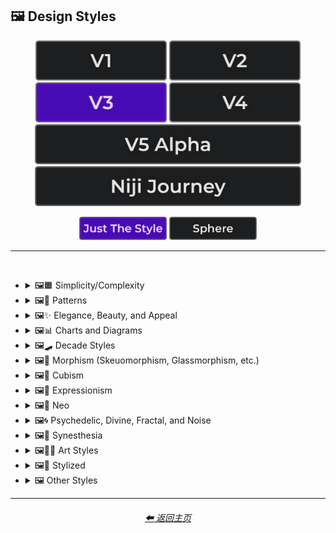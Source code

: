 <h2>🖼 Design Styles</h2>

<div align="center">

[<img src="/Images/Repo_Parts/Buttons/Version_Buttons/button_version_V1_inactive.webp?raw=true" alt="MidJourney V1" height="64" />](/Pages/MJ_V1/Style_Pages/Sphere/Design_Styles.md)
[<img src="/Images/Repo_Parts/Buttons/Version_Buttons/button_version_V2_inactive.webp?raw=true" alt="MidJourney V2" height="64" />](/Pages/MJ_V2/Style_Pages/Sphere/Design_Styles.md)
[<img src="/Images/Repo_Parts/Buttons/Version_Buttons/button_version_V3_active.webp?raw=true" alt="MidJourney V3" height="64" />](/Pages/MJ_V3/Style_Pages/Just_The_Style/Design_Styles.md)
[<img src="/Images/Repo_Parts/Buttons/Version_Buttons/button_version_V4_inactive.webp?raw=true" alt="MidJourney V4" height="64" />](/Pages/MJ_V4/Style_Pages/Just_The_Style/Design_Styles.md)
<br>
[<img src="/Images/Repo_Parts/Buttons/Version_Buttons/button_version_V5_Alpha_inactive_half.webp?raw=true" alt="MidJourney V5" height="64" />](/Pages/MJ_V5/Style_Pages/Just_The_Style/Design_Styles.md)
[<img src="/Images/Repo_Parts/Buttons/Version_Buttons/button_version_niji_inactive_half.webp?raw=true" alt="Niji Journey" height="64" />](/Pages/Niji_Journey/Style_Pages/Design_Styles.md)

[<img src="/Images/Repo_Parts/Buttons/Image_Type_Buttons/button_just_the_style_active.webp?raw=true" alt="Just The Style" width="140.5" />](/Pages/MJ_V3/Style_Pages/Just_The_Style/Design_Styles.md)
[<img src="/Images/Repo_Parts/Buttons/Image_Type_Buttons/button_sphere_inactive.webp?raw=true" alt="Sphere" width="140.5" />](/Pages/MJ_V3/Style_Pages/Sphere/Design_Styles.md)

</div>

<hr>
<br>


- <details><summary>🖼🟧 Simplicity/Complexity</summary><p><div align="center">

	| Simple | Simplicity | Basic |
	| :-: | :-: | :-: |
	| <img src="/Images/MJ_V3/MidJourney_Styles/Simple.webp?raw=true" width="256" /> | <img src="/Images/MJ_V3/MidJourney_Styles/Wave_13/Simplicity.webp?raw=true" width="256" /> | <img src="/Images/MJ_V3/MidJourney_Styles/Basic.webp?raw=true" width="256" /> |
	
	<br>
	
	| Details | Detailed | Hyperdetailed |
	| :-: | :-: | :-: |
	| <img src="/Images/MJ_V3/MidJourney_Styles/Wave_14/Details.webp?raw=true" width="256" /> | <img src="/Images/MJ_V3/MidJourney_Styles/Detailed.webp?raw=true" width="256" /> | <img src="/Images/MJ_V3/MidJourney_Styles/Hyperdetailed.webp?raw=true" width="256" /> |

	<br>

	| Ornate |
	| :-: |
	| <img src="/Images/MJ_V3/MidJourney_Styles/Ornate.webp?raw=true" width="256" /> |
	
	<br>

	| Complex | Complexity | Multiplex |
	| :-: | :-: | :-: |
	| <img src="/Images/MJ_V3/MidJourney_Styles/Complex.webp?raw=true" width="256" /> | <img src="/Images/MJ_V3/MidJourney_Styles/Wave_13/Complexity.webp?raw=true" width="256" /> | <img src="/Images/MJ_V3/MidJourney_Styles/Multiplex.webp?raw=true" width="256" /> |
	
	<br>

	| Kolmogorov Complexity | Cluttered | Greeble |
    | :-: | :-: | :-: |
    | <img src="/Images/MJ_V3/MidJourney_Styles/Kolmogorov_Complexity.webp?raw=true" width="256" /> | <img src="/Images/MJ_V3/MidJourney_Styles/Cluttered.webp?raw=true" width="256" /> | <img src="/Images/MJ_V3/MidJourney_Styles/Greeble.webp?raw=true" width="256" /> |

    <br>

	| Chaotic | Confusing | Incoherent |
	| :-: | :-: | :-: |
	| <img src="/Images/MJ_V3/MidJourney_Styles/Chaotic.webp?raw=true" width="256" /> | <img src="/Images/MJ_V3/MidJourney_Styles/Confusing.webp?raw=true" width="256" /> | <img src="/Images/MJ_V3/MidJourney_Styles/Incoherent.webp?raw=true" width="256" /> |
	
	<br>

	| Intricate | Surface Detail | Intricate Surface Detail |
	| :-: | :-: | :-: |
	| <img src="/Images/MJ_V3/MidJourney_Styles/Intricate.webp?raw=true" width="256" /> | <img src="/Images/MJ_V3/MidJourney_Styles/Surface_Detail.webp?raw=true" width="256" /> | <img src="/Images/MJ_V3/MidJourney_Styles/Intricate_Surface_Detail.webp?raw=true" width="256" /> |
	
	<br>
	
	| Minimalist | Maximalist | Intricate Maximalism |
	| :-: | :-: | :-: |
	| <img src="/Images/MJ_V3/MidJourney_Styles/Minimalist.webp?raw=true" width="256" /> | <img src="/Images/MJ_V3/MidJourney_Styles/Maximalist.webp?raw=true" width="256" /> | <img src="/Images/MJ_V3/MidJourney_Styles/Intricate_Maximalism.webp?raw=true" width="256" /> |

	<br>
	
	| Flat | Flat Design | Ukiyo-e Flat Design |
	| :-: | :-: | :-: |
	| <img src="/Images/MJ_V3/MidJourney_Styles/Flat.webp?raw=true" width="256" /> | <img src="/Images/MJ_V3/MidJourney_Styles/Flat_Design.webp?raw=true" width="256" /> | <img src="/Images/MJ_V3/MidJourney_Styles/Ukiyo-e_Flat_Design.webp?raw=true" width="256" /> |

	<br>
	
	| Isotype |
	| :-: |
	| <img src="/Images/MJ_V3/MidJourney_Styles/Isotype.webp?raw=true" width="256" /> |

	<br>
	
	| Flat Shading |
	| :-: |
	| <img src="/Images/MJ_V3/MidJourney_Styles/Flat_Shading.webp?raw=true" width="256" /> |
	
  </div></p></details>
	
	
	
- <details><summary>🖼🎨 Patterns</summary><p><div align="center">
	
	| Patterns | Polka Dot | Pinstripe |
	| :-: | :-: | :-: |
	| <img src="/Images/MJ_V3/MidJourney_Styles/Patterns.webp?raw=true" width="256" /> | <img src="/Images/MJ_V3/MidJourney_Styles/Polka_Dot.webp?raw=true" width="256" /> | <img src="/Images/MJ_V3/MidJourney_Styles/Pinstripe.webp?raw=true" width="256" /> |
	
	<br>
	
	| Grid | Axis Lines | Checkerboard |
	| :-: | :-: | :-: |
	| <img src="/Images/MJ_V3/MidJourney_Styles/Grid.webp?raw=true" width="256" /> | <img src="/Images/MJ_V3/MidJourney_Styles/Wave_14/Axis_Lines.webp?raw=true" width="256" /> | <img src="/Images/MJ_V3/MidJourney_Styles/Checkerboard.webp?raw=true" width="256" /> |

	<br>

	| Halftone |
	| :-: |
	| <img src="/Images/MJ_V3/MidJourney_Styles/Halftone.webp?raw=true" width="256" /> |

	<br>
	
	| Camouflage | Damask Patterns | Memphis Pattern |
	| :-: | :-: | :-: |
	| <img src="/Images/MJ_V3/MidJourney_Styles/Camouflage.webp?raw=true" width="256" /> | <img src="/Images/MJ_V3/MidJourney_Styles/Damask_Patterns.webp?raw=true" width="256" /> | <img src="/Images/MJ_V3/MidJourney_Styles/Memphis_Pattern.webp?raw=true" width="256" /> |
	
	<br>
	
	| Parametric Patterns | Diffraction Patterns | Voronoi |
	| :-: | :-: | :-: |
	| <img src="/Images/MJ_V3/MidJourney_Styles/Parametric_Patterns.webp?raw=true" width="256" /> | <img src="/Images/MJ_V3/MidJourney_Styles/Diffraction_Patterns.webp?raw=true" width="256" /> | <img src="/Images/MJ_V3/MidJourney_Styles/Voronoi.webp?raw=true" width="256" /> |
	
	<br>
	
	| Zebra Pattern | Tiger Pattern | Cow Pattern |
	| :-: | :-: | :-: |
	| <img src="/Images/MJ_V3/MidJourney_Styles/Zebra_Pattern.webp?raw=true" width="256" /> | <img src="/Images/MJ_V3/MidJourney_Styles/Tiger_Pattern.webp?raw=true" width="256" /> | <img src="/Images/MJ_V3/MidJourney_Styles/Wave_11/Cow_Pattern.webp?raw=true" width="256" /> |

	<br>

	| Rorschach |
	| :-: |
	| <img src="/Images/MJ_V3/MidJourney_Styles/Rorschach.webp?raw=true" width="256" /> |

	<br>
	
	| Girih | Girih Patterns | Guilloché Patterns |
	| :-: | :-: | :-: |
	| <img src="/Images/MJ_V3/MidJourney_Styles/Girih.webp?raw=true" width="256" /> | <img src="/Images/MJ_V3/MidJourney_Styles/Girih_Patterns.webp?raw=true" width="256" /> | <img src="/Images/MJ_V3/MidJourney_Styles/Guilloche_Patterns.webp?raw=true" width="256" /> |
	
	<br>
	
	| Zellij Patterns |
	| :-: |
	| <img src="/Images/MJ_V3/MidJourney_Styles/Zellij_Patterns.webp?raw=true" width="256" /> |
	
	<br>
	
	| Celtic Maze |
	| :-: |
	| <img src="/Images/MJ_V3/MidJourney_Styles/Celtic_Maze.webp?raw=true" width="256" /> |

  </div></p></details>



- <details><summary>🖼✨ Elegance, Beauty, and Appeal</summary><p><div align="center">

	| Elegant | Elegance |
	| :-: | :-: |
	| <img src="/Images/MJ_V3/MidJourney_Styles/Elegant.webp?raw=true" width="256" /> | <img src="/Images/MJ_V3/MidJourney_Styles/Wave_13/Elegance.webp?raw=true" width="256" /> |

	<br>

	| Beauty | Beautiful |
	| :-: | :-: |
	| <img src="/Images/MJ_V3/MidJourney_Styles/Wave_13/Beauty.webp?raw=true" width="256" /> | <img src="/Images/MJ_V3/MidJourney_Styles/Beautiful.webp?raw=true" width="256" /> |

	<br>

	| Appeal | Appealing | Marvelous |
	| :-: | :-: | :-: |
	| <img src="/Images/MJ_V3/MidJourney_Styles/Wave_13/Appeal.webp?raw=true" width="256" /> | <img src="/Images/MJ_V3/MidJourney_Styles/Appealing.webp?raw=true" width="256" /> | <img src="/Images/MJ_V3/MidJourney_Styles/Marvelous.webp?raw=true" width="256" /> |
	
	<br>

	| Luxury | Luxurious | Luxe |
	| :-: | :-: | :-: |
	| <img src="/Images/MJ_V3/MidJourney_Styles/Luxury.webp?raw=true" width="256" /> | <img src="/Images/MJ_V3/MidJourney_Styles/Luxurious.webp?raw=true" width="256" /> | <img src="/Images/MJ_V3/MidJourney_Styles/Luxe.webp?raw=true" width="256" /> |
	
	<br>
	
	| Low-Quality | Medium-Quality |
	| :-: | :-: |
	| <img src="/Images/MJ_V3/MidJourney_Styles/Wave_10/Low-Quality.webp?raw=true" width="256" /> | <img src="/Images/MJ_V3/MidJourney_Styles/Wave_10/Medium-Quality.webp?raw=true" width="256" /> |
	
	<br>
	
	| High-Quality | Ultra-Quality | Ultra Quality |
	| :-: | :-: | :-: |
	| <img src="/Images/MJ_V3/MidJourney_Styles/Wave_10/High-Quality.webp?raw=true" width="256" /> | <img src="/Images/MJ_V3/MidJourney_Styles/Wave_10/Ultra-Quality.webp?raw=true" width="256" /> | <img src="/Images/MJ_V3/MidJourney_Styles/Wave_10/Ultra_Quality.webp?raw=true" width="256" /> |

	<br>

	| Perfection |
	| :-: |
	| <img src="/Images/MJ_V3/MidJourney_Styles/Perfection.webp?raw=true" width="256" /> |

  </div></p></details>



- <details><summary>🖼📊 Charts and Diagrams</summary><p><div align="center">

	| Chart | Graph | Diagram |
	| :-: | :-: | :-: |
	| <img src="/Images/MJ_V3/MidJourney_Styles/Chart.webp?raw=true" width="256" /> | <img src="/Images/MJ_V3/MidJourney_Styles/Graph.webp?raw=true" width="256" /> | <img src="/Images/MJ_V3/MidJourney_Styles/Diagram.webp?raw=true" width="256" /> |
	
	<br>
	
	| Ideogram | Pictogram | Phase-Space |
	| :-: | :-: | :-: |
	| <img src="/Images/MJ_V3/MidJourney_Styles/Ideogram.webp?raw=true" width="256" /> | <img src="/Images/MJ_V3/MidJourney_Styles/Pictogram.webp?raw=true" width="256" /> | <img src="/Images/MJ_V3/MidJourney_Styles/Phase-Space.webp?raw=true" width="256" /> |
	
	<br>
	
	| Feynman Diagram | Map | Schematic |
	| :-: | :-: | :-: |
	| <img src="/Images/MJ_V3/MidJourney_Styles/Feynman_Diagram.webp?raw=true" width="256" /> | <img src="/Images/MJ_V3/MidJourney_Styles/Map.webp?raw=true" width="256" /> | <img src="/Images/MJ_V3/MidJourney_Styles/Schematic.webp?raw=true" width="256" /> |

	<br>
	
	| Exploded-View Diagram | Circuit Diagram |
	| :-: | :-: |
	| <img src="/Images/MJ_V3/MidJourney_Styles/Exploded-View_Diagram.webp?raw=true" width="256" /> | <img src="/Images/MJ_V3/MidJourney_Styles/Circuit_Diagram.webp?raw=true" width="256" /> |
	
	<br>
	
	| Heatmap |
	| :-: |
	| <img src="/Images/MJ_V3/MidJourney_Styles/Heatmap.webp?raw=true" width="256" /> |

  </div></p></details>



- <details><summary>🖼🛹 Decade Styles</summary><p><div align="center">

	| 20s | 20s Pattern | 1920s Decor |
	| :-: | :-: | :-: |
	| <img src="/Images/MJ_V3/MidJourney_Styles/20s.webp?raw=true" width="256" /> | <img src="/Images/MJ_V3/MidJourney_Styles/20s_Pattern.webp?raw=true" width="256" /> | <img src="/Images/MJ_V3/MidJourney_Styles/1920s_Decor.webp?raw=true" width="256" /> |
	
	<br>
	
	| 30s | 30s Pattern | 1930s Decor |
	| :-: | :-: | :-: |
	| <img src="/Images/MJ_V3/MidJourney_Styles/30s.webp?raw=true" width="256" /> | <img src="/Images/MJ_V3/MidJourney_Styles/30s_Pattern.webp?raw=true" width="256" /> | <img src="/Images/MJ_V3/MidJourney_Styles/1930s_Decor.webp?raw=true" width="256" /> |
	
	<br>
	
	| 40s | 40s Pattern | 1940s Decor |
	| :-: | :-: | :-: |
	| <img src="/Images/MJ_V3/MidJourney_Styles/40s.webp?raw=true" width="256" /> | <img src="/Images/MJ_V3/MidJourney_Styles/40s_Pattern.webp?raw=true" width="256" /> | <img src="/Images/MJ_V3/MidJourney_Styles/1940s_Decor.webp?raw=true" width="256" /> |
	
	<br>

	| 50s | 50s Pattern | 1950s Decor |
	| :-: | :-: | :-: |
	| <img src="/Images/MJ_V3/MidJourney_Styles/50s.webp?raw=true" width="256" /> | <img src="/Images/MJ_V3/MidJourney_Styles/50s_Pattern.webp?raw=true" width="256" /> | <img src="/Images/MJ_V3/MidJourney_Styles/1950s_Decor.webp?raw=true" width="256" /> |
	
	<br>
	
	| 60s | 60s Pattern | 1960s Decor |
	| :-: | :-: | :-: |
	| <img src="/Images/MJ_V3/MidJourney_Styles/60s.webp?raw=true" width="256" /> | <img src="/Images/MJ_V3/MidJourney_Styles/60s_Pattern.webp?raw=true" width="256" /> | <img src="/Images/MJ_V3/MidJourney_Styles/1960s_Decor.webp?raw=true" width="256" /> |
	
	<br>
	
	| 70s | 70s Pattern | 1970s Decor |
	| :-: | :-: | :-: |
	| <img src="/Images/MJ_V3/MidJourney_Styles/70s.webp?raw=true" width="256" /> | <img src="/Images/MJ_V3/MidJourney_Styles/70s_Pattern.webp?raw=true" width="256" /> | <img src="/Images/MJ_V3/MidJourney_Styles/1970s_Decor.webp?raw=true" width="256" /> |
	
	<br>

	| 80s | 80s Pattern | 1980s Decor |
	| :-: | :-: | :-: |
	| <img src="/Images/MJ_V3/MidJourney_Styles/80s.webp?raw=true" width="256" /> | <img src="/Images/MJ_V3/MidJourney_Styles/80s_Pattern.webp?raw=true" width="256" /> | <img src="/Images/MJ_V3/MidJourney_Styles/1980s_Decor.webp?raw=true" width="256" /> |
	
	<br>
	
	| 90s | 90s Pattern | 1990s Decor |
	| :-: | :-: | :-: |
	| <img src="/Images/MJ_V3/MidJourney_Styles/90s.webp?raw=true" width="256" /> | <img src="/Images/MJ_V3/MidJourney_Styles/90s_Pattern.webp?raw=true" width="256" /> | <img src="/Images/MJ_V3/MidJourney_Styles/1990s_Decor.webp?raw=true" width="256" /> |
	
	<br>
	
	| Y2K Design | Y2K Pattern |
	| :-: | :-: |
	| <img src="/Images/MJ_V3/MidJourney_Styles/Y2K_Design.webp?raw=true" width="256" /> | <img src="/Images/MJ_V3/MidJourney_Styles/Y2K_Pattern.webp?raw=true" width="256" /> |
	
	<br>

	| 2000s Pattern | 2000s Decor |
	| :-: | :-: |
	| <img src="/Images/MJ_V3/MidJourney_Styles/2000s_Pattern.webp?raw=true" width="256" /> | <img src="/Images/MJ_V3/MidJourney_Styles/2000s_Decor.webp?raw=true" width="256" /> |

	<br>

	| 2010s Decor | 2020s Decor |
	| :-: | :-: |
	| <img src="/Images/MJ_V3/MidJourney_Styles/2010s_Decor.webp?raw=true" width="256" /> | <img src="/Images/MJ_V3/MidJourney_Styles/2020s_Decor.webp?raw=true" width="256" /> |

	<br>

	| 1100s | 1200s | 1300s |
	| :-: | :-: | :-: |
	| <img src="/Images/MJ_V3/MidJourney_Styles/Wave_12/1100s.webp?raw=true" width="256" /> | <img src="/Images/MJ_V3/MidJourney_Styles/Wave_12/1200s.webp?raw=true" width="256" /> | <img src="/Images/MJ_V3/MidJourney_Styles/Wave_12/1300s.webp?raw=true" width="256" /> |
	
	<br>
	
	| 1400s | 1500s | 1600s |
	| :-: | :-: | :-: |
	| <img src="/Images/MJ_V3/MidJourney_Styles/Wave_12/1400s.webp?raw=true" width="256" /> | <img src="/Images/MJ_V3/MidJourney_Styles/Wave_12/1500s.webp?raw=true" width="256" /> | <img src="/Images/MJ_V3/MidJourney_Styles/Wave_12/1600s.webp?raw=true" width="256" /> |
	
	<br>
	
	| 1700s | 1800s | 1900s |
	| :-: | :-: | :-: |
	| <img src="/Images/MJ_V3/MidJourney_Styles/Wave_12/1700s.webp?raw=true" width="256" /> | <img src="/Images/MJ_V3/MidJourney_Styles/Wave_12/1800s.webp?raw=true" width="256" /> | <img src="/Images/MJ_V3/MidJourney_Styles/Wave_12/1900s.webp?raw=true" width="256" /> |
	
	<br>
	
	| 1950s | 1960s | 1970s |
	| :-: | :-: | :-: |
	| <img src="/Images/MJ_V3/MidJourney_Styles/Wave_12/1950s.webp?raw=true" width="256" /> | <img src="/Images/MJ_V3/MidJourney_Styles/Wave_12/1960s.webp?raw=true" width="256" /> | <img src="/Images/MJ_V3/MidJourney_Styles/Wave_12/1970s.webp?raw=true" width="256" /> |
	
	<br>
	
	| 1980s | 1990s | 2000s |
	| :-: | :-: | :-: |
	| <img src="/Images/MJ_V3/MidJourney_Styles/Wave_12/1980s.webp?raw=true" width="256" /> | <img src="/Images/MJ_V3/MidJourney_Styles/Wave_12/1990s.webp?raw=true" width="256" /> | <img src="/Images/MJ_V3/MidJourney_Styles/Wave_12/2000s.webp?raw=true" width="256" /> |
	
	<br>
	
	| 2010s | 2020s | 3000s |
	| :-: | :-: | :-: |
	| <img src="/Images/MJ_V3/MidJourney_Styles/Wave_12/2010s.webp?raw=true" width="256" /> | <img src="/Images/MJ_V3/MidJourney_Styles/Wave_12/2020s.webp?raw=true" width="256" /> | <img src="/Images/MJ_V3/MidJourney_Styles/Wave_12/3000s.webp?raw=true" width="256" /> |
	
	<br>
	
	| 4000s | 5000s |
	| :-: | :-: |
	| <img src="/Images/MJ_V3/MidJourney_Styles/Wave_12/4000s.webp?raw=true" width="256" /> | <img src="/Images/MJ_V3/MidJourney_Styles/Wave_12/5000s.webp?raw=true" width="256" /> |

  </div></p></details>



- <details><summary>🖼🎰 Morphism (Skeuomorphism, Glassmorphism, etc.)</summary><p><div align="center">

	| Morphism |
	| :-: |
	| <img src="/Images/MJ_V3/MidJourney_Styles/Wave_13/Morphism.webp?raw=true" width="256" /> |
	
	<br>

	| Skeuomorphism | Neumorphism |
	| :-: | :-: |
	| <img src="/Images/MJ_V3/MidJourney_Styles/Skeuomorphism.webp?raw=true" width="256" /> | <img src="/Images/MJ_V3/MidJourney_Styles/Neumorphism.webp?raw=true" width="256" /> |
	
	<br>
	
	| Neomorphism |
	| :-: |
	| <img src="/Images/MJ_V3/MidJourney_Styles/Wave_11/Neomorphism.webp?raw=true" width="256" /> |

	<br>
	
	| Glassmorphism | Claymorphism |
	| :-: | :-: |
	| <img src="/Images/MJ_V3/MidJourney_Styles/Glassmorphism.webp?raw=true" width="256" /> | <img src="/Images/MJ_V3/MidJourney_Styles/Claymorphism.webp?raw=true" width="256" /> |

  </div></p></details>



- <details><summary>🖼🧊 Cubism</summary><p><div align="center">

	| Cubism | Synthetic Cubism | Mechanistic Cubism |
	| :-: | :-: | :-: |
	| <img src="/Images/MJ_V3/MidJourney_Styles/Cubism.webp?raw=true" width="256" /> | <img src="/Images/MJ_V3/MidJourney_Styles/Synthetic_Cubism.webp?raw=true" width="256" /> | <img src="/Images/MJ_V3/MidJourney_Styles/Mechanistic_Cubism.webp?raw=true" width="256" /> |
	
	<br>
	
	| Proto-Cubism | Cubo-Futurism |
	| :-: | :-: |
	| <img src="/Images/MJ_V3/MidJourney_Styles/Proto-Cubism.webp?raw=true" width="256" /> | <img src="/Images/MJ_V3/MidJourney_Styles/Cubo-Futurism.webp?raw=true" width="256" /> |

  </div></p></details>



- <details><summary>🖼🦋 Expressionism</summary><p><div align="center">

	| Expressionism | Cubo-Expressionism |
	| :-: | :-: |
	| <img src="/Images/MJ_V3/MidJourney_Styles/Expressionism.webp?raw=true" width="256" /> | <img src="/Images/MJ_V3/MidJourney_Styles/Cubo-Expressionism.webp?raw=true" width="256" /> |
	
	<br>
	
	| Figurative Expressionism | Abstract Expressionism |
	| :-: | :-: |
	| <img src="/Images/MJ_V3/MidJourney_Styles/Figurative_Expressionism.webp?raw=true" width="256" /> | <img src="/Images/MJ_V3/MidJourney_Styles/Abstract_Expressionism.webp?raw=true" width="256" /> |

  </div></p></details>



- <details><summary>🖼🔮 Neo</summary><p><div align="center">

	| Neo |
	| :-: |
	| <img src="/Images/MJ_V3/MidJourney_Styles/Wave_13/Neo.webp?raw=true" width="256" /> |
	
	<br>

	| Neo-Baroque | Neo-Byzantine | Neo-Rococo |
	| :-: | :-: | :-: |
	| <img src="/Images/MJ_V3/MidJourney_Styles/Neo-Baroque.webp?raw=true" width="256" /> | <img src="/Images/MJ_V3/MidJourney_Styles/Neo-Byzantine.webp?raw=true" width="256" /> | <img src="/Images/MJ_V3/MidJourney_Styles/Neo-Rococo.webp?raw=true" width="256" /> |

	<br>

	| Neoclassicism | Neoplasticism |
	| :-: | :-: |
	| <img src="/Images/MJ_V3/MidJourney_Styles/Neoclassicism.webp?raw=true" width="256" /> | <img src="/Images/MJ_V3/MidJourney_Styles/Neoplasticism.webp?raw=true" width="256" /> |

	<br>
	
	| Neo-Dada | Neo-Futurism | NeoSon |
	| :-: | :-: | :-: |
	| <img src="/Images/MJ_V3/MidJourney_Styles/Neo-Dada.webp?raw=true" width="256" /> | <img src="/Images/MJ_V3/MidJourney_Styles/Neo-Futurism.webp?raw=true" width="256" /> | <img src="/Images/MJ_V3/MidJourney_Styles/NeoSon.webp?raw=true" width="256" /> |
	
	<br>
	
	| Neo-Tokyo | Neo-Concretism | Neo-Impressionism |
	| :-: | :-: | :-: |
	| <img src="/Images/MJ_V3/MidJourney_Styles/Neo-Tokyo.webp?raw=true" width="256" /> | <img src="/Images/MJ_V3/MidJourney_Styles/Neo-Concretism.webp?raw=true" width="256" /> | <img src="/Images/MJ_V3/MidJourney_Styles/Neo-Impressionism.webp?raw=true" width="256" /> |

  </div></p></details>



- <details><summary>🖼🌀 Psychedelic, Divine, Fractal, and Noise</summary><p><div align="center">

	| Psychedelic | Psychedelia | Psychedelica |
	| :-: | :-: | :-: |
	| <img src="/Images/MJ_V3/MidJourney_Styles/Wave_13/Psychedelic.webp?raw=true" width="256" /> | <img src="/Images/MJ_V3/MidJourney_Styles/Wave_10/Psychedelia.webp?raw=true" width="256" /> | <img src="/Images/MJ_V3/MidJourney_Styles/Psychedelica.webp?raw=true" width="256" /> |

	<br>

	| Psychedelic Design | Trippy | Hallucination |
	| :-: | :-: | :-: |
	| <img src="/Images/MJ_V3/MidJourney_Styles/Psychedelic_Design.webp?raw=true" width="256" /> | <img src="/Images/MJ_V3/MidJourney_Styles/Wave_10/Trippy.webp?raw=true" width="256" /> | <img src="/Images/MJ_V3/MidJourney_Styles/Hallucination.webp?raw=true" width="256" /> |

	<br>

	| Acidwave |
	| :-: |
	| <img src="/Images/MJ_V3/MidJourney_Styles/Acidwave.webp?raw=true" width="256" /> |

	<br>

	| LSD | DMT |
	| :-: | :-: |
	| <img src="/Images/MJ_V3/MidJourney_Styles/Wave_10/LSD.webp?raw=true" width="256" /> | <img src="/Images/MJ_V3/MidJourney_Styles/Wave_10/DMT.webp?raw=true" width="256" /> |

	<br>
	
	| Lysergic | Tryptamine | Mescaline |
	| :-: | :-: | :-: |
	| <img src="/Images/MJ_V3/MidJourney_Styles/Lysergic.webp?raw=true" width="256" /> | <img src="/Images/MJ_V3/MidJourney_Styles/Tryptamine.webp?raw=true" width="256" /> | <img src="/Images/MJ_V3/MidJourney_Styles/Mescaline.webp?raw=true" width="256" /> |

	<br>
	
	| Kaleidoscope | Teleidoscope |
	| :-: | :-: |
	| <img src="/Images/MJ_V3/MidJourney_Styles/Kaleidoscope.webp?raw=true" width="256" /> | <img src="/Images/MJ_V3/MidJourney_Styles/Wave_11/Teleidoscope.webp?raw=true" width="256" /> |
	
	<br>

	| Spirograph | Mandala |
	| :-: | :-: |
	| <img src="/Images/MJ_V3/MidJourney_Styles/Spirograph.webp?raw=true" width="256" /> | <img src="/Images/MJ_V3/MidJourney_Styles/Mandala.webp?raw=true" width="256" /> |

	<br>

	| Hippie | Hyperbolic |
	| :-: | :-: |
	| <img src="/Images/MJ_V3/MidJourney_Styles/Hippie.webp?raw=true" width="256" /> | <img src="/Images/MJ_V3/MidJourney_Styles/Hyperbolic.webp?raw=true" width="256" /> |

	<br>

	| Flower of Life | Sacred Geometry |
	| :-: | :-: |
	| <img src="/Images/MJ_V3/MidJourney_Styles/Wave_11/Flower_of_Life.webp?raw=true" width="256" /> | <img src="/Images/MJ_V3/MidJourney_Styles/Sacred_Geometry.webp?raw=true" width="256" /> |

	<br>

	| Chakra | Aura | Quantum |
	| :-: | :-: | :-: |
	| <img src="/Images/MJ_V3/MidJourney_Styles/Chakra.webp?raw=true" width="256" /> | <img src="/Images/MJ_V3/MidJourney_Styles/Aura.webp?raw=true" width="256" /> | <img src="/Images/MJ_V3/MidJourney_Styles/Quantum.webp?raw=true" width="256" /> |
	
	<br>

	| Divine | Ineffable | Sacred |
	| :-: | :-: | :-: |
	| <img src="/Images/MJ_V3/MidJourney_Styles/Divine.webp?raw=true" width="256" /> | <img src="/Images/MJ_V3/MidJourney_Styles/Ineffable.webp?raw=true" width="256" /> | <img src="/Images/MJ_V3/MidJourney_Styles/Sacred.webp?raw=true" width="256" /> |
	
	<br>

	| Transcendent | Transcendental | Astral |
	| :-: | :-: | :-: |
	| <img src="/Images/MJ_V3/MidJourney_Styles/Transcendent.webp?raw=true" width="256" /> | <img src="/Images/MJ_V3/MidJourney_Styles/Wave_10/Transcendental.webp?raw=true" width="256" /> | <img src="/Images/MJ_V3/MidJourney_Styles/Wave_13/Astral.webp?raw=true" width="256" /> |

	<br>

	| Soul | Karma |
	| :-: | :-: |
	| <img src="/Images/MJ_V3/MidJourney_Styles/Soul.webp?raw=true" width="256" /> | <img src="/Images/MJ_V3/MidJourney_Styles/Karma.webp?raw=true" width="256" /> |

	<br>
	
	| Fractal | Fractal Art | Fractal Environment |
	| :-: | :-: | :-: |
	| <img src="/Images/MJ_V3/MidJourney_Styles/Fractal.webp?raw=true" width="256" /> | <img src="/Images/MJ_V3/MidJourney_Styles/Fractal_Art.webp?raw=true" width="256" /> | <img src="/Images/MJ_V3/MidJourney_Styles/Wave_11/Fractal_Environment.webp?raw=true" width="256" /> |
	
	<br>

	| Mandelbrot | Multibrot |
	| :-: | :-: |
	| <img src="/Images/MJ_V3/MidJourney_Styles/Mandelbrot.webp?raw=true" width="256" /> | <img src="/Images/MJ_V3/MidJourney_Styles/Multibrot.webp?raw=true" width="256" /> |
	
	<br>

	| Mandelbox | Mandelbulb |
	| :-: | :-: |
	| <img src="/Images/MJ_V3/MidJourney_Styles/Mandelbox.webp?raw=true" width="256" /> | <img src="/Images/MJ_V3/MidJourney_Styles/Mandelbulb.webp?raw=true" width="256" /> |
	
	<br>
	
	| Julia-Set | Lyapunov-Fractal | Burning-Ship-Fractal |
	| :-: | :-: | :-: |
	| <img src="/Images/MJ_V3/MidJourney_Styles/Julia-Set.webp?raw=true" width="256" /> | <img src="/Images/MJ_V3/MidJourney_Styles/Lyapunov-Fractal.webp?raw=true" width="256" /> | <img src="/Images/MJ_V3/MidJourney_Styles/Burning-Ship-Fractal.webp?raw=true" width="256" /> |

	<br>
	
	| Newton Fractal | Newton-Fractal |
	| :-: | :-: |
	| <img src="/Images/MJ_V3/MidJourney_Styles/Newton_Fractal.webp?raw=true" width="256" /> | <img src="/Images/MJ_V3/MidJourney_Styles/Newton-Fractal.webp?raw=true" width="256" /> |
	
	<br>
	
	| Noisy | Noise | White Noise |
	| :-: | :-: | :-: |
	| <img src="/Images/MJ_V3/MidJourney_Styles/Noisy.webp?raw=true" width="256" /> | <img src="/Images/MJ_V3/MidJourney_Styles/Noise.webp?raw=true" width="256" /> | <img src="/Images/MJ_V3/MidJourney_Styles/White_Noise.webp?raw=true" width="256" /> |
	
	<br>
	
	| Cell Noise | Perlin Noise | Simplex Noise |
	| :-: | :-: | :-: |
	| <img src="/Images/MJ_V3/MidJourney_Styles/Cell_Noise.webp?raw=true" width="256" /> | <img src="/Images/MJ_V3/MidJourney_Styles/Perlin_Noise.webp?raw=true" width="256" /> | <img src="/Images/MJ_V3/MidJourney_Styles/Simplex_Noise.webp?raw=true" width="256" /> |

  </div></p></details>


- <details><summary>🖼🌈 Synesthesia</summary><p><div align="center">

	| Synesthesia | Synesthetic |
	| :-: | :-: |
	| <img src="/Images/MJ_V3/MidJourney_Styles/Synesthesia.webp?raw=true" width="256" /> | <img src="/Images/MJ_V3/MidJourney_Styles/Wave_13/Synesthetic.webp?raw=true" width="256" /> |
	
	<br>
	
	| Chromesthesia | Music-Color Synesthesia | Musical-Color Synesthesia |
	| :-: | :-: | :-: |
	| <img src="/Images/MJ_V3/MidJourney_Styles/Wave_13/Chromesthesia.webp?raw=true" width="256" /> | <img src="/Images/MJ_V3/MidJourney_Styles/Wave_13/Music-Color_Synesthesia.webp?raw=true" width="256" /> | <img src="/Images/MJ_V3/MidJourney_Styles/Wave_13/Musical-Color_Synesthesia.webp?raw=true" width="256" /> |
	
	<br>
	
	| Music-Vision Synesthesia | Musical-Texture Synesthesia | Chords-Color Synesthesia |
	| :-: | :-: | :-: |
	| <img src="/Images/MJ_V3/MidJourney_Styles/Wave_13/Music-Vision_Synesthesia.webp?raw=true" width="256" /> | <img src="/Images/MJ_V3/MidJourney_Styles/Wave_13/Musical-Texture_Synesthesia.webp?raw=true" width="256" /> | <img src="/Images/MJ_V3/MidJourney_Styles/Wave_13/Chords-Color_Synesthesia.webp?raw=true" width="256" /> |
	
	<br>
	
	| Musical-Spatial Synesthesia | Music-Number Synesthesia | Music-Temperature Synesthesia |
	| :-: | :-: | :-: |
	| <img src="/Images/MJ_V3/MidJourney_Styles/Wave_13/Musical-Spatial_Synesthesia.webp?raw=true" width="256" /> | <img src="/Images/MJ_V3/MidJourney_Styles/Wave_13/Music-Number_Synesthesia.webp?raw=true" width="256" /> | <img src="/Images/MJ_V3/MidJourney_Styles/Wave_13/Music-Temperature_Synesthesia.webp?raw=true" width="256" /> |
	
	<br>
	
	| Music-Smell Synesthesia | Music-Taste Synesthesia |
	| :-: | :-: |
	| <img src="/Images/MJ_V3/MidJourney_Styles/Wave_13/Music-Smell_Synesthesia.webp?raw=true" width="256" /> | <img src="/Images/MJ_V3/MidJourney_Styles/Wave_13/Music-Taste_Synesthesia.webp?raw=true" width="256" /> |
	
	<br>
	
	| Auditory-Visual Synesthesia | Auditory-Tactile Synesthesia | Auditory-Gustatory Synesthesia |
	| :-: | :-: | :-: |
	| <img src="/Images/MJ_V3/MidJourney_Styles/Wave_13/Auditory-Visual_Synesthesia.webp?raw=true" width="256" /> | <img src="/Images/MJ_V3/MidJourney_Styles/Wave_13/Auditory-Tactile_Synesthesia.webp?raw=true" width="256" /> | <img src="/Images/MJ_V3/MidJourney_Styles/Wave_13/Auditory-Gustatory_Synesthesia.webp?raw=true" width="256" /> |
	
	<br>
	
	| Sound-Texture Synesthesia | Sound-Tactile Synesthesia | Sound-Touch Synesthesia |
	| :-: | :-: | :-: |
	| <img src="/Images/MJ_V3/MidJourney_Styles/Wave_13/Sound-Texture_Synesthesia.webp?raw=true" width="256" /> | <img src="/Images/MJ_V3/MidJourney_Styles/Wave_13/Sound-Tactile_Synesthesia.webp?raw=true" width="256" /> | <img src="/Images/MJ_V3/MidJourney_Styles/Wave_13/Sound-Touch_Synesthesia.webp?raw=true" width="256" /> |
	
	<br>
	
	| Sound-Shape Synesthesia | Sound-Number Synesthesia |
	| :-: | :-: |
	| <img src="/Images/MJ_V3/MidJourney_Styles/Wave_13/Sound-Shape_Synesthesia.webp?raw=true" width="256" /> | <img src="/Images/MJ_V3/MidJourney_Styles/Wave_13/Sound-Number_Synesthesia.webp?raw=true" width="256" /> |
	
	<br>
	
	| Sound-Kinetics Synesthesia | Sound-Temperature Synesthesia |
	| :-: | :-: |
	| <img src="/Images/MJ_V3/MidJourney_Styles/Wave_13/Sound-Kinetics_Synesthesia.webp?raw=true" width="256" /> | <img src="/Images/MJ_V3/MidJourney_Styles/Wave_13/Sound-Temperature_Synesthesia.webp?raw=true" width="256" /> |
	
	<br>
	
	| Sound-Smell Synesthesia | Sound-Taste Synesthesia |
	| :-: | :-: |
	| <img src="/Images/MJ_V3/MidJourney_Styles/Wave_13/Sound-Smell_Synesthesia.webp?raw=true" width="256" /> | <img src="/Images/MJ_V3/MidJourney_Styles/Wave_13/Sound-Taste_Synesthesia.webp?raw=true" width="256" /> |
	
	<br>
	
	| Aura Synesthesia | Personality-Color Synesthesia | Emotion-Color Synesthesia |
	| :-: | :-: | :-: |
	| <img src="/Images/MJ_V3/MidJourney_Styles/Wave_13/Aura_Synesthesia.webp?raw=true" width="256" /> | <img src="/Images/MJ_V3/MidJourney_Styles/Wave_13/Personality-Color_Synesthesia.webp?raw=true" width="256" /> | <img src="/Images/MJ_V3/MidJourney_Styles/Wave_13/Emotion-Color_Synesthesia.webp?raw=true" width="256" /> |
	
	<br>
	
	| Concepts-Color Synesthesia | Concepts-Shape Synesthesia |
	| :-: | :-: |
	| <img src="/Images/MJ_V3/MidJourney_Styles/Wave_13/Concepts-Color_Synesthesia.webp?raw=true" width="256" /> | <img src="/Images/MJ_V3/MidJourney_Styles/Wave_13/Concepts-Shape_Synesthesia.webp?raw=true" width="256" /> |
	
	<br>
	
	| Concept-Sound Synesthesia | Concept-Smell Synesthesia |
	| :-: | :-: |
	| <img src="/Images/MJ_V3/MidJourney_Styles/Wave_13/Concept-Sound_Synesthesia.webp?raw=true" width="256" /> | <img src="/Images/MJ_V3/MidJourney_Styles/Wave_13/Concept-Smell_Synesthesia.webp?raw=true" width="256" /> |
	
	<br>
	
	| Mathematical Concepts-Visual Synesthesia | Spatial-Sequence Synesthesia | Number-Form Synesthesia |
	| :-: | :-: | :-: |
	| <img src="/Images/MJ_V3/MidJourney_Styles/Wave_13/Mathematical_Concepts-Visual_Synesthesia.webp?raw=true" width="256" /> | <img src="/Images/MJ_V3/MidJourney_Styles/Wave_13/Spatial-Sequence_Synesthesia.webp?raw=true" width="256" /> | <img src="/Images/MJ_V3/MidJourney_Styles/Wave_13/Number-Form_Synesthesia.webp?raw=true" width="256" /> |
	
	<br>
	
	| Gustatory-Visual Synesthesia | Gustatory-Auditory Synesthesia | Gustatory-Tactile Synesthesia |
	| :-: | :-: | :-: |
	| <img src="/Images/MJ_V3/MidJourney_Styles/Wave_13/Gustatory-Visual_Synesthesia.webp?raw=true" width="256" /> | <img src="/Images/MJ_V3/MidJourney_Styles/Wave_13/Gustatory-Auditory_Synesthesia.webp?raw=true" width="256" /> | <img src="/Images/MJ_V3/MidJourney_Styles/Wave_13/Gustatory-Tactile_Synesthesia.webp?raw=true" width="256" /> |
	
	<br>
	
	| Olfactory-Visual Synesthesia | Kinetics-Color Synesthesia |
	| :-: | :-: |
	| <img src="/Images/MJ_V3/MidJourney_Styles/Wave_13/Olfactory-Visual_Synesthesia.webp?raw=true" width="256" /> | <img src="/Images/MJ_V3/MidJourney_Styles/Wave_13/Kinetics-Color_Synesthesia.webp?raw=true" width="256" /> |
	
	<br>
	
	| Grapheme-Shape Synesthesia | Grapheme-Texture Synesthesia | Grapheme-Image Synesthesia |
	| :-: | :-: | :-: |
	| <img src="/Images/MJ_V3/MidJourney_Styles/Wave_13/Grapheme-Shape_Synesthesia.webp?raw=true" width="256" /> | <img src="/Images/MJ_V3/MidJourney_Styles/Wave_13/Grapheme-Texture_Synesthesia.webp?raw=true" width="256" /> | <img src="/Images/MJ_V3/MidJourney_Styles/Wave_13/Grapheme-Image_Synesthesia.webp?raw=true" width="256" /> |
	
	<br>
	
	| Grapheme-Color Synesthesia | Grapheme-Sound Synesthesia | Grapheme-Temperature Synesthesia |
	| :-: | :-: | :-: |
	| <img src="/Images/MJ_V3/MidJourney_Styles/Wave_13/Grapheme-Color_Synesthesia.webp?raw=true" width="256" /> | <img src="/Images/MJ_V3/MidJourney_Styles/Wave_13/Grapheme-Sound_Synesthesia.webp?raw=true" width="256" /> | <img src="/Images/MJ_V3/MidJourney_Styles/Wave_13/Grapheme-Temperature_Synesthesia.webp?raw=true" width="256" /> |
	
	<br>
	
	| Grapheme-Smell Synesthesia | Grapheme-Taste Synesthesia |
	| :-: | :-: |
	| <img src="/Images/MJ_V3/MidJourney_Styles/Wave_13/Grapheme-Smell_Synesthesia.webp?raw=true" width="256" /> | <img src="/Images/MJ_V3/MidJourney_Styles/Wave_13/Grapheme-Taste_Synesthesia.webp?raw=true" width="256" /> |
	
	<br>
	
	| Lexeme-Olfactory Synesthesia | Lexeme-Taste Synesthesia | Lexical-Gustatory Synesthesia |
	| :-: | :-: | :-: |
	| <img src="/Images/MJ_V3/MidJourney_Styles/Wave_13/Lexeme-Olfactory_Synesthesia.webp?raw=true" width="256" /> | <img src="/Images/MJ_V3/MidJourney_Styles/Wave_13/Lexeme-Taste_Synesthesia.webp?raw=true" width="256" /> | <img src="/Images/MJ_V3/MidJourney_Styles/Wave_13/Lexical-Gustatory_Synesthesia.webp?raw=true" width="256" /> |
	
	<br>
	
	| Lexeme-Motor Synesthesia |
	| :-: |
	| <img src="/Images/MJ_V3/MidJourney_Styles/Wave_13/Lexeme-Motor_Synesthesia.webp?raw=true" width="256" /> |
	
	<br>
	
	| Lexeme-Color Synesthesia | Morpheme-Color Synesthesia | Words-Color Synesthesia |
	| :-: | :-: | :-: |
	| <img src="/Images/MJ_V3/MidJourney_Styles/Wave_13/Lexeme-Color_Synesthesia.webp?raw=true" width="256" /> | <img src="/Images/MJ_V3/MidJourney_Styles/Wave_13/Morpheme-Color_Synesthesia.webp?raw=true" width="256" /> | <img src="/Images/MJ_V3/MidJourney_Styles/Wave_13/Words-Color_Synesthesia.webp?raw=true" width="256" /> |
	
	<br>
	
	| Letter-Color Synesthesia | Letter-Shape Synesthesia |
	| :-: | :-: |
	| <img src="/Images/MJ_V3/MidJourney_Styles/Wave_13/Letter-Color_Synesthesia.webp?raw=true" width="256" /> | <img src="/Images/MJ_V3/MidJourney_Styles/Wave_13/Letter-Shape_Synesthesia.webp?raw=true" width="256" /> |
	
	<br>
	
	| Letter-Texture Synesthesia | Letter-Image Synesthesia | Letter-Personality Synesthesia |
	| :-: | :-: | :-: |
	| <img src="/Images/MJ_V3/MidJourney_Styles/Wave_13/Letter-Texture_Synesthesia.webp?raw=true" width="256" /> | <img src="/Images/MJ_V3/MidJourney_Styles/Wave_13/Letter-Image_Synesthesia.webp?raw=true" width="256" /> | <img src="/Images/MJ_V3/MidJourney_Styles/Wave_13/Letter-Personality_Synesthesia.webp?raw=true" width="256" /> |
	
	<br>
	
	| Letter-Smell Synesthesia | Letter-Taste Synesthesia |
	| :-: | :-: |
	| <img src="/Images/MJ_V3/MidJourney_Styles/Wave_13/Letter-Smell_Synesthesia.webp?raw=true" width="256" /> | <img src="/Images/MJ_V3/MidJourney_Styles/Wave_13/Letter-Taste_Synesthesia.webp?raw=true" width="256" /> |
	
	<br>
	
	| Letter-Sound Synesthesia | Letter-Spatial Location Synesthesia | Letter-Temperature Synesthesia |
	| :-: | :-: | :-: |
	| <img src="/Images/MJ_V3/MidJourney_Styles/Wave_13/Letter-Sound_Synesthesia.webp?raw=true" width="256" /> | <img src="/Images/MJ_V3/MidJourney_Styles/Wave_13/Letter-Spatial_Location_Synesthesia.webp?raw=true" width="256" /> | <img src="/Images/MJ_V3/MidJourney_Styles/Wave_13/Letter-Temperature_Synesthesia.webp?raw=true" width="256" /> |

  </div></p></details>


- <details><summary>🖼👩‍🎨 Art Styles</summary><p><div align="center">

    | Pop-Art | Warhol | Fauvism |
    | :-: | :-: | :-: |
    | <img src="/Images/MJ_V3/MidJourney_Styles/Pop-Art.webp?raw=true" width="256" /> | <img src="/Images/MJ_V3/MidJourney_Styles/Warhol.webp?raw=true" width="256" /> | <img src="/Images/MJ_V3/MidJourney_Styles/Fauvism.webp?raw=true" width="256" /> |

    <br>

	| Lo-fi | Hi-fi | High Fidelity |
	| :-: | :-: | :-: |
	| <img src="/Images/MJ_V3/MidJourney_Styles/Lo-fi.webp?raw=true" width="256" /> | <img src="/Images/MJ_V3/MidJourney_Styles/Hi-fi.webp?raw=true" width="256" /> | <img src="/Images/MJ_V3/MidJourney_Styles/High_Fidelity.webp?raw=true" width="256" /> |

	<br>
	
	| Biomorphic | Ornamental |
	| :-: | :-: |
	| <img src="/Images/MJ_V3/MidJourney_Styles/Wave_14/Biomorphic.webp?raw=true" width="256" /> | <img src="/Images/MJ_V3/MidJourney_Styles/Wave_14/Ornamental.webp?raw=true" width="256" /> |
	
	<br>

	| Bauhaus Style | Modernism | Composition |
	| :-: | :-: | :-: |
	| <img src="/Images/MJ_V3/MidJourney_Styles/Bauhaus_Style.webp?raw=true" width="256" /> | <img src="/Images/MJ_V3/MidJourney_Styles/Wave_13/Modernism.webp?raw=true" width="256" /> | <img src="/Images/MJ_V3/MidJourney_Styles/Wave_14/Composition.webp?raw=true" width="256" /> |

	<br>

	| Transautomatism | Cloisonnism | Orphism |
	| :-: | :-: | :-: |
	| <img src="/Images/MJ_V3/MidJourney_Styles/Transautomatism.webp?raw=true" width="256" /> | <img src="/Images/MJ_V3/MidJourney_Styles/Cloisonnism.webp?raw=true" width="256" /> | <img src="/Images/MJ_V3/MidJourney_Styles/Orphism.webp?raw=true" width="256" /> |
	
	<br>

	| Suprematism | Vorticism |
	| :-: | :-: |
	| <img src="/Images/MJ_V3/MidJourney_Styles/Wave_10/Suprematism.webp?raw=true" width="256" /> | <img src="/Images/MJ_V3/MidJourney_Styles/Wave_10/Vorticism.webp?raw=true" width="256" /> |

	<br>

	| Eccentrism | Ambiguous Art |
	| :-: | :-: |
	| <img src="/Images/MJ_V3/MidJourney_Styles/Wave_10/Eccentrism.webp?raw=true" width="256" /> | <img src="/Images/MJ_V3/MidJourney_Styles/Ambiguous_Art.webp?raw=true" width="256" /> |

	<br>
	
	| Rayonism | Spectralism | Luminism |
	| :-: | :-: | :-: |
	| <img src="/Images/MJ_V3/MidJourney_Styles/Rayonism.webp?raw=true" width="256" /> | <img src="/Images/MJ_V3/MidJourney_Styles/Spectralism.webp?raw=true" width="256" /> | <img src="/Images/MJ_V3/MidJourney_Styles/Wave_13/Luminism.webp?raw=true" width="256" /> |
	
	<br>

	| Muralism | Spatialism | Diptych |
	| :-: | :-: | :-: |
	| <img src="/Images/MJ_V3/MidJourney_Styles/Muralism.webp?raw=true" width="256" /> | <img src="/Images/MJ_V3/MidJourney_Styles/Spatialism.webp?raw=true" width="256" /> | <img src="/Images/MJ_V3/MidJourney_Styles/Wave_14/Diptych.webp?raw=true" width="256" /> |

	<br>

	| Precisionism | Regionalism |
	| :-: | :-: |
	| <img src="/Images/MJ_V3/MidJourney_Styles/Precisionism.webp?raw=true" width="256" /> | <img src="/Images/MJ_V3/MidJourney_Styles/Regionalism.webp?raw=true" width="256" /> |

	<br>
	
	| Classical | Classicism | Academicism |
	| :-: | :-: | :-: |
	| <img src="/Images/MJ_V3/MidJourney_Styles/Wave_11/Classical.webp?raw=true" width="256" /> | <img src="/Images/MJ_V3/MidJourney_Styles/Classicism.webp?raw=true" width="256" /> | <img src="/Images/MJ_V3/MidJourney_Styles/Academicism.webp?raw=true" width="256" /> |
	
	<br>

	| Miserablism | Synchronism | Romanticism |
	| :-: | :-: | :-: |
	| <img src="/Images/MJ_V3/MidJourney_Styles/Miserablism.webp?raw=true" width="256" /> | <img src="/Images/MJ_V3/MidJourney_Styles/Synchronism.webp?raw=true" width="256" /> | <img src="/Images/MJ_V3/MidJourney_Styles/Romanticism.webp?raw=true" width="256" /> |
	
	<br>

	| Constructivist | Constructivism |
	| :-: | :-: |
	| <img src="/Images/MJ_V3/MidJourney_Styles/Wave_11/Constructivist.webp?raw=true" width="256" /> | <img src="/Images/MJ_V3/MidJourney_Styles/Constructivism.webp?raw=true" width="256" /> |

	<br>
	
	| Baroque | Rococo | Positivism |
	| :-: | :-: | :-: |
	| <img src="/Images/MJ_V3/MidJourney_Styles/Wave_11/Baroque.webp?raw=true" width="256" /> | <img src="/Images/MJ_V3/MidJourney_Styles/Wave_11/Rococo.webp?raw=true" width="256" /> | <img src="/Images/MJ_V3/MidJourney_Styles/Wave_11/Positivism.webp?raw=true" width="256" /> |

	<br>

	| Pictorialism | Goth | Gothic |
	| :-: | :-: | :-: |
	| <img src="/Images/MJ_V3/MidJourney_Styles/Pictorialism.webp?raw=true" width="256" /> | <img src="/Images/MJ_V3/MidJourney_Styles/Goth.webp?raw=true" width="256" /> | <img src="/Images/MJ_V3/MidJourney_Styles/Wave_13/Gothic.webp?raw=true" width="256" /> |

	<br>

	| Tubism | Naturalism | Idyllic |
	| :-: | :-: | :-: |
	| <img src="/Images/MJ_V3/MidJourney_Styles/Tubism.webp?raw=true" width="256" /> | <img src="/Images/MJ_V3/MidJourney_Styles/Naturalism.webp?raw=true" width="256" /> | <img src="/Images/MJ_V3/MidJourney_Styles/Wave_14/Idyllic.webp?raw=true" width="256" /> |

	<br>

	| Vedute | Verism | Divisionism |
	| :-: | :-: | :-: |
	| <img src="/Images/MJ_V3/MidJourney_Styles/Wave_13/Vedute.webp?raw=true" width="256" /> | <img src="/Images/MJ_V3/MidJourney_Styles/Verism.webp?raw=true" width="256" /> | <img src="/Images/MJ_V3/MidJourney_Styles/Divisionism.webp?raw=true" width="256" /> |
	
	<br>
	
	| Nuagisme | Representationalism |
	| :-: | :-: |
	| <img src="/Images/MJ_V3/MidJourney_Styles/Wave_10/Nuagisme.webp?raw=true" width="256" /> | <img src="/Images/MJ_V3/MidJourney_Styles/Representationalism.webp?raw=true" width="256" /> |

	<br>

	| Sumatraism | Anachronism |
	| :-: | :-: |
	| <img src="/Images/MJ_V3/MidJourney_Styles/Wave_10/Sumatraism.webp?raw=true" width="256" /> | <img src="/Images/MJ_V3/MidJourney_Styles/Anachronism.webp?raw=true" width="256" /> |

	<br>

	| Synthetism | Tonalism | Barbouillage |
	| :-: | :-: | :-: |
	| <img src="/Images/MJ_V3/MidJourney_Styles/Synthetism.webp?raw=true" width="256" /> | <img src="/Images/MJ_V3/MidJourney_Styles/Tonalism.webp?raw=true" width="256" /> | <img src="/Images/MJ_V3/MidJourney_Styles/Barbouillage.webp?raw=true" width="256" /> |
	
	<br>
	
	| Orientalism | Symbolism | Lettrism |
	| :-: | :-: | :-: |
	| <img src="/Images/MJ_V3/MidJourney_Styles/Orientalism.webp?raw=true" width="256" /> | <img src="/Images/MJ_V3/MidJourney_Styles/Symbolism.webp?raw=true" width="256" /> | <img src="/Images/MJ_V3/MidJourney_Styles/Lettrism.webp?raw=true" width="256" /> |

	<br>

	| Biedermeier | Dutch Golden Age |
	| :-: | :-: |
	| <img src="/Images/MJ_V3/MidJourney_Styles/Biedermeier.webp?raw=true" width="256" /> | <img src="/Images/MJ_V3/MidJourney_Styles/Dutch_Golden_Age.webp?raw=true" width="256" /> |

	<br>

	| Idealism | Purism | Intimism |
	| :-: | :-: | :-: |
	| <img src="/Images/MJ_V3/MidJourney_Styles/Wave_13/Idealism.webp?raw=true" width="256" /> | <img src="/Images/MJ_V3/MidJourney_Styles/Purism.webp?raw=true" width="256" /> | <img src="/Images/MJ_V3/MidJourney_Styles/Intimism.webp?raw=true" width="256" /> |
	
	<br>

	| Impressionism | Post-Impressionism | Dau al Set |
	| :-: | :-: | :-: |
	| <img src="/Images/MJ_V3/MidJourney_Styles/Impressionism.webp?raw=true" width="256" /> | <img src="/Images/MJ_V3/MidJourney_Styles/Post-Impressionism.webp?raw=true" width="256" /> | <img src="/Images/MJ_V3/MidJourney_Styles/Wave_10/Dau_al_Set.webp?raw=true" width="256" /> |

	<br>

	| Deco | Décor | Art Deco |
	| :-: | :-: | :-: |
	| <img src="/Images/MJ_V3/MidJourney_Styles/Deco.webp?raw=true" width="256" /> | <img src="/Images/MJ_V3/MidJourney_Styles/Decor%20(2).webp?raw=true" width="256" /> | <img src="/Images/MJ_V3/MidJourney_Styles/Art_Deco.webp?raw=true" width="256" /> |

	<br>

	| Art Nouveau | Nouveau Realisme |
	| :-: | :-: |
	| <img src="/Images/MJ_V3/MidJourney_Styles/Art_Nouveau.webp?raw=true" width="256" /> | <img src="/Images/MJ_V3/MidJourney_Styles/Wave_10/Nouveau_Realisme.webp?raw=true" width="256" /> |

	<br>

	| Award Winning Art | Epic Composition | Drop Art |
	| :-: | :-: | :-: |
	| <img src="/Images/MJ_V3/MidJourney_Styles/Award_Winning_Art.webp?raw=true" width="256" /> | <img src="/Images/MJ_V3/MidJourney_Styles/Epic_Composition.webp?raw=true" width="256" /> | <img src="/Images/MJ_V3/MidJourney_Styles/Wave_10/Drop_Art.webp?raw=true" width="256" /> |

	<br>

	| Folk Art | Postcolonial Art |
	| :-: | :-: |
	| <img src="/Images/MJ_V3/MidJourney_Styles/Wave_11/Folk_Art.webp?raw=true" width="256" /> | <img src="/Images/MJ_V3/MidJourney_Styles/Postcolonial_Art.webp?raw=true" width="256" /> |

	<br>

	| Renaissance | Harlem-Renaissance |
	| :-: | :-: |
	| <img src="/Images/MJ_V3/MidJourney_Styles/Wave_13/Renaissance.webp?raw=true" width="256" /> | <img src="/Images/MJ_V3/MidJourney_Styles/Wave_11/Harlem-Renaissance.webp?raw=true" width="256" /> |

	<br>
	
	| Lowbrow | Figurativism |
	| :-: | :-: |
	| <img src="/Images/MJ_V3/MidJourney_Styles/Wave_11/Lowbrow.webp?raw=true" width="256" /> | <img src="/Images/MJ_V3/MidJourney_Styles/Wave_11/Figurativism.webp?raw=true" width="256" /> |

	<br>

	| Dada | Dadaism | Neo-Dadaism |
	| :-: | :-: | :-: |
	| <img src="/Images/MJ_V3/MidJourney_Styles/Wave_11/Dada.webp?raw=true" width="256" /> | <img src="/Images/MJ_V3/MidJourney_Styles/Wave_12/Dadaism.webp?raw=true" width="256" /> | <img src="/Images/MJ_V3/MidJourney_Styles/Wave_13/Neo-Dadaism.webp?raw=true" width="256" /> |

	<br>

	| Medievalism | New Medievalism | Vienna Secession |
	| :-: | :-: | :-: |
	| <img src="/Images/MJ_V3/MidJourney_Styles/Wave_11/Medievalism.webp?raw=true" width="256" /> | <img src="/Images/MJ_V3/MidJourney_Styles/New_Medievalism.webp?raw=true" width="256" /> | <img src="/Images/MJ_V3/MidJourney_Styles/Vienna_Secession.webp?raw=true" width="256" /> |

	<br>

	| Multidimensional Art | Temporary Art | Op Art |
	| :-: | :-: | :-: |
	| <img src="/Images/MJ_V3/MidJourney_Styles/Wave_10/Multidimensional_Art.webp?raw=true" width="256" /> | <img src="/Images/MJ_V3/MidJourney_Styles/Wave_10/Temporary_art.webp?raw=true" width="256" /> | <img src="/Images/MJ_V3/MidJourney_Styles/Wave_10/Op_Art.webp?raw=true" width="256" /> |

	<br>

	| Fourier Art | Nebulous Art | Mozarabic Art |
	| :-: | :-: | :-: |
	| <img src="/Images/MJ_V3/MidJourney_Styles/Fourier_Art.webp?raw=true" width="256" /> | <img src="/Images/MJ_V3/MidJourney_Styles/Nebulous_Art.webp?raw=true" width="256" /> | <img src="/Images/MJ_V3/MidJourney_Styles/Wave_12/Mozarabic_Art.webp?raw=true" width="256" /> |

	<br>

	| Anti | Anti-Design |
	| :-: | :-: |
	| <img src="/Images/MJ_V3/MidJourney_Styles/Anti.webp?raw=true" width="256" /> | <img src="/Images/MJ_V3/MidJourney_Styles/Anti-Design.webp?raw=true" width="256" /> |
	
	<br>

	| Compound Design | Grunge Revival Design | Stuckism |
	| :-: | :-: | :-: |
	| <img src="/Images/MJ_V3/MidJourney_Styles/Compound_Design.webp?raw=true" width="256" /> | <img src="/Images/MJ_V3/MidJourney_Styles/Grunge_Revival_Design.webp?raw=true" width="256" /> | <img src="/Images/MJ_V3/MidJourney_Styles/Wave_11/Stuckism.webp?raw=true" width="256" /> |

	<br>
	
	| Tactile Design | Memphis Style | Memphis Design |
	| :-: | :-: | :-: |
	| <img src="/Images/MJ_V3/MidJourney_Styles/Tactile_Design.webp?raw=true" width="256" /> | <img src="/Images/MJ_V3/MidJourney_Styles/Memphis_Style.webp?raw=true" width="256" /> | <img src="/Images/MJ_V3/MidJourney_Styles/Memphis_Design.webp?raw=true" width="256" /> |
	
	<br>

	| Tachisme | Avant-Garde | Transavantgarde |
	| :-: | :-: | :-: |
	| <img src="/Images/MJ_V3/MidJourney_Styles/Tachisme.webp?raw=true" width="256" /> | <img src="/Images/MJ_V3/MidJourney_Styles/Wave_11/Avant-Garde.webp?raw=true" width="256" /> | <img src="/Images/MJ_V3/MidJourney_Styles/Transavantgarde.webp?raw=true" width="256" /> |
	
	<br>

	| Frasurbane | Sfumato | Neue Sachlichkeit |
	| :-: | :-: | :-: |
	| <img src="/Images/MJ_V3/MidJourney_Styles/Frasurbane.webp?raw=true" width="256" /> | <img src="/Images/MJ_V3/MidJourney_Styles/Sfumato.webp?raw=true" width="256" /> | <img src="/Images/MJ_V3/MidJourney_Styles/Wave_11/Neue_Sachlichkeit.webp?raw=true" width="256" /> |

	<br>

	| Triptych | Foreshortening | Booru |
	| :-: | :-: | :-: |
	| <img src="/Images/MJ_V3/MidJourney_Styles/Triptych.webp?raw=true" width="256" /> | <img src="/Images/MJ_V3/MidJourney_Styles/Foreshortening.webp?raw=true" width="256" /> | <img src="/Images/MJ_V3/MidJourney_Styles/Wave_11/Booru.webp?raw=true" width="256" /> |

	<br>

	| Silhouette | Topographic | Chiaroscuro |
	| :-: | :-: | :-: |
	| <img src="/Images/MJ_V3/MidJourney_Styles/Silhouette.webp?raw=true" width="256" /> | <img src="/Images/MJ_V3/MidJourney_Styles/Topographic.webp?raw=true" width="256" /> | <img src="/Images/MJ_V3/MidJourney_Styles/Wave_11/Chiaroscuro.webp?raw=true" width="256" /> |

	<br>

	| Incoherents | Existential | Kitsch |
	| :-: | :-: | :-: |
	| <img src="/Images/MJ_V3/MidJourney_Styles/Wave_10/Incoherents.webp?raw=true" width="256" /> | <img src="/Images/MJ_V3/MidJourney_Styles/Existential.webp?raw=true" width="256" /> | <img src="/Images/MJ_V3/MidJourney_Styles/Kitsch.webp?raw=true" width="256" /> |

	<br>

	| Store-Brand | Contemporary | Costumbrismo |
	| :-: | :-: | :-: |
	| <img src="/Images/MJ_V3/MidJourney_Styles/Store-Brand.webp?raw=true" width="256" /> | <img src="/Images/MJ_V3/MidJourney_Styles/Contemporary.webp?raw=true" width="256" /> | <img src="/Images/MJ_V3/MidJourney_Styles/Costumbrismo.webp?raw=true" width="256" /> |
	
	<br>

	| Amate | Wuhtercuhler |
	| :-: | :-: |
	| <img src="/Images/MJ_V3/MidJourney_Styles/Amate.webp?raw=true" width="256" /> | <img src="/Images/MJ_V3/MidJourney_Styles/Wave_10/Wuhtercuhler.webp?raw=true" width="256" /> |

	<br>
	
	| Brocade |
	| :-: |
	| <img src="/Images/MJ_V3/MidJourney_Styles/Wave_14/Brocade.webp?raw=true" width="256" /> |

	<br>
	
	| Escapism | Ligne Claire |
	| :-: | :-: |
	| <img src="/Images/MJ_V3/MidJourney_Styles/Escapism.webp?raw=true" width="256" /> | <img src="/Images/MJ_V3/MidJourney_Styles/Ligne_Claire.webp?raw=true" width="256" /> |

	<br>

	| Existentialism | Lovecraftian | Bohemianism |
	| :-: | :-: | :-: |
	| <img src="/Images/MJ_V3/MidJourney_Styles/Wave_11/Existentialism.webp?raw=true" width="256" /> | <img src="/Images/MJ_V3/MidJourney_Styles/Wave_11/Lovecraftian.webp?raw=true" width="256" /> | <img src="/Images/MJ_V3/MidJourney_Styles/Wave_11/Bohemianism.webp?raw=true" width="256" /> |
	
	<br>
	
	| Ukiyo-e |
	| :-: |
	| <img src="/Images/MJ_V3/MidJourney_Styles/Ukiyo-e.webp?raw=true" width="256" /> |

  </div></p></details>


- <details><summary>🖼💫 Stylized</summary><p><div align="center">

	| Design | Style | Stylized |
	| :-: | :-: | :-: |
	| <img src="/Images/MJ_V3/MidJourney_Styles/Wave_13/Design.webp?raw=true" width="256" /> | <img src="/Images/MJ_V3/MidJourney_Styles/Wave_13/Style.webp?raw=true" width="256" /> | <img src="/Images/MJ_V3/MidJourney_Styles/Stylized.webp?raw=true" width="256" /> |

	<br>

	| Combine | Combination | Seamless |
	| :-: | :-: | :-: |
	| <img src="/Images/MJ_V3/MidJourney_Styles/Wave_14/Combine.webp?raw=true" width="256" /> | <img src="/Images/MJ_V3/MidJourney_Styles/Wave_13/Combination.webp?raw=true" width="256" /> | <img src="/Images/MJ_V3/MidJourney_Styles/Wave_13/Seamless.webp?raw=true" width="256" /> |
	
	<br>

	| Layered | Photobash | Cut |
	| :-: | :-: | :-: |
	| <img src="/Images/MJ_V3/MidJourney_Styles/Layered.webp?raw=true" width="256" /> | <img src="/Images/MJ_V3/MidJourney_Styles/Photobash.webp?raw=true" width="256" /> | <img src="/Images/MJ_V3/MidJourney_Styles/Cut.webp?raw=true" width="256" /> |
	
	<br>
	
	| Bubble Design | Extreme Bubble Design | Liquify |
	| :-: | :-: | :-: |
	| <img src="/Images/MJ_V3/MidJourney_Styles/Bubble_Design.webp?raw=true" width="256" /> | <img src="/Images/MJ_V3/MidJourney_Styles/Extreme_Bubble_Design.webp?raw=true" width="256" /> | <img src="/Images/MJ_V3/MidJourney_Styles/Liquify.webp?raw=true" width="256" /> |
	
	<br>
	
	| Jewel Tones | Blocky |
	| :-: | :-: |
	| <img src="/Images/MJ_V3/MidJourney_Styles/Jewel_Tones.webp?raw=true" width="256" /> | <img src="/Images/MJ_V3/MidJourney_Styles/Wave_10/Blocky.webp?raw=true" width="256" /> |

	<br>
	
	| Lissajous | Patched |
	| :-: | :-: |
	| <img src="/Images/MJ_V3/MidJourney_Styles/Lissajous.webp?raw=true" width="256" /> | <img src="/Images/MJ_V3/MidJourney_Styles/Wave_11/Patched.webp?raw=true" width="256" /> |

	<br>
	
	| Alignment | Misalignment | Compression |
    | :-: | :-: | :-: |
    | <img src="/Images/MJ_V3/MidJourney_Styles/Alignment.webp?raw=true" width="256" /> | <img src="/Images/MJ_V3/MidJourney_Styles/Misalignment.webp?raw=true" width="256" /> | <img src="/Images/MJ_V3/MidJourney_Styles/Compression.webp?raw=true" width="256" /> |

	<br>

	| Droste Effect | Stabilimentum | Precision |
	| :-: | :-: | :-: |
	| <img src="/Images/MJ_V3/MidJourney_Styles/Droste_Effect.webp?raw=true" width="256" /> | <img src="/Images/MJ_V3/MidJourney_Styles/Stabilimentum.webp?raw=true" width="256" /> | <img src="/Images/MJ_V3/MidJourney_Styles/Precision.webp?raw=true" width="256" /> |

	<br>

	| Molecular | Qubit |
	| :-: | :-: |
	| <img src="/Images/MJ_V3/MidJourney_Styles/Molecular.webp?raw=true" width="256" /> | <img src="/Images/MJ_V3/MidJourney_Styles/Wave_11/Qubit.webp?raw=true" width="256" /> |

	<br>

	| Shockwave | Edge-To-Edge |
	| :-: | :-: |
	| <img src="/Images/MJ_V3/MidJourney_Styles/Wave_14/Shockwave.webp?raw=true" width="256" /> | <img src="/Images/MJ_V3/MidJourney_Styles/Wave_14/Edge-To-Edge.webp?raw=true" width="256" /> |
	
	<br>

	| Oddly Satisfying |
	| :-: |
	| <img src="/Images/MJ_V3/MidJourney_Styles/Oddly_Satisfying.webp?raw=true" width="256" /> |

	<br>

	| Zygomorphic |
	| :-: |
	| <img src="/Images/MJ_V3/MidJourney_Styles/Wave_14/Zygomorphic.webp?raw=true" width="256" /> |

  </div></p></details>



- <details><summary>🖼 Other Styles</summary><p><div align="center">

	| Generic |
	| :-: |
	| <img src="/Images/MJ_V3/MidJourney_Styles/Wave_10/Generic.webp?raw=true" width="256" /> |

	<br>
	
	| Balance | Proportion | Blending |
	| :-: | :-: | :-: |
	| <img src="/Images/MJ_V3/MidJourney_Styles/Wave_14/Balance.webp?raw=true" width="256" /> | <img src="/Images/MJ_V3/MidJourney_Styles/Wave_14/Proportion.webp?raw=true" width="256" /> | <img src="/Images/MJ_V3/MidJourney_Styles/Wave_14/Blending.webp?raw=true" width="256" /> |
	
	<br>
	
	| Representation |
	| :-: |
	| <img src="/Images/MJ_V3/MidJourney_Styles/Wave_14/Representation.webp?raw=true" width="256" /> |

	<br>

	| Lossy | Rodilius |
	| :-: | :-: |
	| <img src="/Images/MJ_V3/MidJourney_Styles/Lossy.webp?raw=true" width="256" /> | <img src="/Images/MJ_V3/MidJourney_Styles/Rodilius.webp?raw=true" width="256" /> |

	<br>
	
	| Kerkythea | Mottled |
	| :-: | :-: |
	| <img src="/Images/MJ_V3/MidJourney_Styles/Kerkythea.webp?raw=true" width="256" /> | <img src="/Images/MJ_V3/MidJourney_Styles/Wave_11/Mottled.webp?raw=true" width="256" /> |

	<br>

	| Qbist | Oilify |
	| :-: | :-: |
	| <img src="/Images/MJ_V3/MidJourney_Styles/Qbist.webp?raw=true" width="256" /> | <img src="/Images/MJ_V3/MidJourney_Styles/Oilify.webp?raw=true" width="256" /> |
	
	<br>

	| Entropy | Zalgo | Liminal |
    | :-: | :-: | :-: |
    | <img src="/Images/MJ_V3/MidJourney_Styles/Entropy.webp?raw=true" width="256" /> | <img src="/Images/MJ_V3/MidJourney_Styles/Zalgo.webp?raw=true" width="256" /> | <img src="/Images/MJ_V3/MidJourney_Styles/Liminal.webp?raw=true" width="256" /> |

	<br>

	| Crooked | Cockeyed |
	| :-: | :-: |
	| <img src="/Images/MJ_V3/MidJourney_Styles/Crooked.webp?raw=true" width="256" /> | <img src="/Images/MJ_V3/MidJourney_Styles/Cockeyed.webp?raw=true" width="256" /> |

	<br>

	| Extreme | Elite |
	| :-: | :-: |
	| <img src="/Images/MJ_V3/MidJourney_Styles/Extreme.webp?raw=true" width="256" /> | <img src="/Images/MJ_V3/MidJourney_Styles/Elite.webp?raw=true" width="256" /> |
	
	<br>

	| Artifact |
	| :-: |
	| <img src="/Images/MJ_V3/MidJourney_Styles/Artifact.webp?raw=true" width="256" /> |

	<br>

	| Serendipity | Acidic |
	| :-: | :-: |
	| <img src="/Images/MJ_V3/MidJourney_Styles/Serendipity.webp?raw=true" width="256" /> | <img src="/Images/MJ_V3/MidJourney_Styles/Acidic.webp?raw=true" width="256" /> |

	<br>

	| Oudemansiella-Mucida | Podoserpula-Miranda |
	| :-: | :-: |
	| <img src="/Images/MJ_V3/MidJourney_Styles/Oudemansiella-Mucida.webp?raw=true" width="256" /> | <img src="/Images/MJ_V3/MidJourney_Styles/Podoserpula-Miranda.webp?raw=true" width="256" /> |

	<br>
	
	| Gliophorus-Psittacinus |
	| :-: |
	| <img src="/Images/MJ_V3/MidJourney_Styles/Gliophorus-Psittacinus.webp?raw=true" width="256" /> |

	<br>

	| Tint | Shade |
	| :-: | :-: |
	| <img src="/Images/MJ_V3/MidJourney_Styles/Tint.webp?raw=true" width="256" /> | <img src="/Images/MJ_V3/MidJourney_Styles/Shade.webp?raw=true" width="256" /> |

  </div></p></details>


<hr><!--------------->
<div align="center">
<h6><a href="/README.md">⬅ 返回主页</a></h6>
</div>
